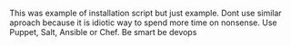 This was example of installation script but just example. Dont use similar aproach because it is idiotic way to spend more time on nonsense. Use Puppet, Salt, Ansible or Chef. Be smart be devops
